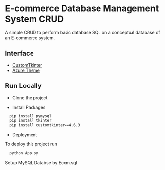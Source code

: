 # E-commerce Database Management System CRUD

A simple CRUD to perform basic database SQL on a conceptual database of an E-commerce system.

## Interface

 - [CustomTkinter](https://github.com/TomSchimansky/CustomTkinter)
 - [Azure Theme](https://github.com/rdbende/Azure-ttk-theme)

## Run Locally

- Clone the project

- Install Packages

```bash
  pip install pymysql
  pip install tkinter
  pip install customtkinter==4.6.3
```

- Deployment

To deploy this project run

```bash
  python App.py
```

Setup MySQL Databse by Ecom.sql

